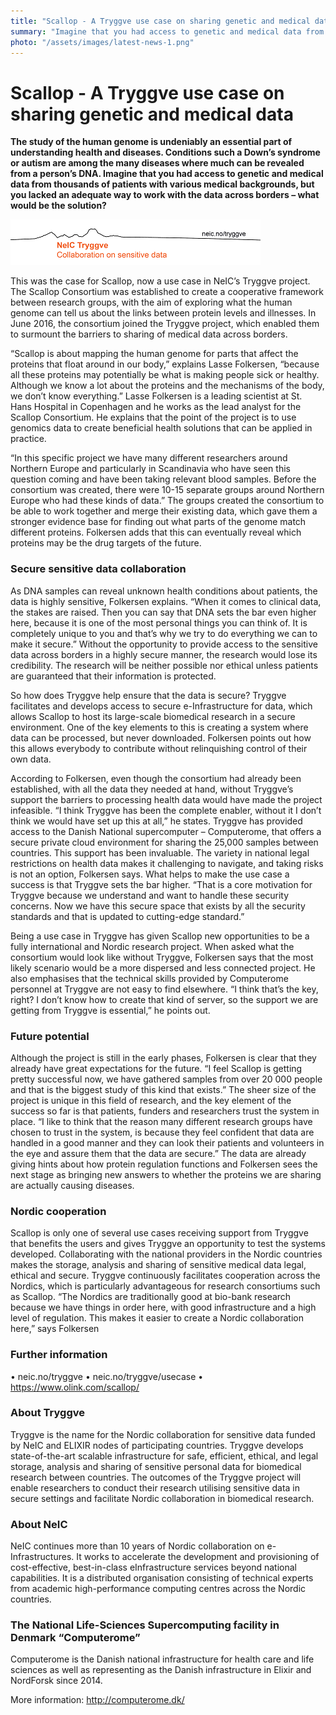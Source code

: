 ```yaml
---
title: "Scallop - A Tryggve use case on sharing genetic and medical data"
summary: "Imagine that you had access to genetic and medical data from thousands of patients with various medical backgrounds, but you lacked an adequate way to work with the data across borders. Read about Tryggve helped the Scallop consortium over these challenges."
photo: "/assets/images/latest-news-1.png"
---
```


Scallop - A Tryggve use case on sharing genetic and medical data
===============================

**The study of the human genome is undeniably an essential part of understanding health and diseases. Conditions such a Down’s syndrome or autism are among the many diseases where much can be revealed from a person’s DNA. Imagine that you had access to genetic and medical data from thousands of patients with various medical backgrounds, but you lacked an adequate way to work with the data across borders – what would be the solution?**

<a href="/assets/images/news/Tryggve_pdfheader_NEW (002).png">  
  <img class="smallpic" src="/assets/images/news/Tryggve_pdfheader_NEW (002).png">
</a>

This was the case for Scallop, now a use case in NeIC’s Tryggve project. The Scallop Consortium was established to create a cooperative framework between research groups, with the aim of exploring what the human genome can tell us about the links between protein levels and illnesses. In June 2016, the consortium joined the Tryggve project, which enabled them to surmount the barriers to sharing of medical data across borders. 

“Scallop is about mapping the human genome for parts that affect the proteins that float around in our body,” explains Lasse Folkersen, “because all these proteins may potentially be what is making people sick or healthy. Although we know a lot about the proteins and the mechanisms of the body, we don’t know everything.” Lasse Folkersen is a leading scientist at St. Hans Hospital in Copenhagen and he works as the lead analyst for the Scallop Consortium. He explains that the point of the project is to use genomics data to create beneficial health solutions that can be applied in practice.

“In this specific project we have many different researchers around Northern Europe and particularly in Scandinavia who have seen this question coming and have been taking relevant blood samples. Before the consortium was created, there were 10-15 separate groups around Northern Europe who had these kinds of data.” The groups created the consortium to be able to work together and merge their existing data, which gave them a stronger evidence base for finding out what parts of the genome match different proteins. Folkersen adds that this can eventually reveal which proteins may be the drug targets of the future. 

### Secure sensitive data collaboration

As DNA samples can reveal unknown health conditions about patients, the data is highly sensitive, Folkersen explains. “When it comes to clinical data, the stakes are raised. Then you can say that DNA sets the bar even higher here, because it is one of the most personal things you can think of. It is completely unique to you and that’s why we try to do everything we can to make it secure.” Without the opportunity to provide access to the sensitive data across borders in a highly secure manner, the research would lose its credibility. The research will be neither possible nor ethical unless patients are guaranteed that their information is protected. 

So how does Tryggve help ensure that the data is secure? Tryggve facilitates and develops access to secure e-Infrastructure for data, which allows Scallop to host its large-scale biomedical research in a secure environment. One of the key elements to this is creating a system where data can be processed, but never downloaded. Folkersen points out how this allows everybody to contribute without relinquishing control of their own data.

According to Folkersen, even though the consortium had already been established, with all the data they needed at hand, without Tryggve’s support the barriers to processing health data would have made the project infeasible. “I think Tryggve has been the complete enabler, without it I don’t think we would have set up this at all,” he states. Tryggve has provided access to the Danish National supercomputer – Computerome, that offers a secure private cloud environment for sharing the 25,000 samples between countries. This support has been invaluable. The variety in national legal restrictions on health data makes it challenging to navigate, and taking risks is not an option, Folkersen says. What helps to make the use case a success is that Tryggve sets the bar higher. “That is a core motivation for Tryggve because we understand and want to handle these security concerns. Now we have this secure space that exists by all the security standards and that is updated to cutting-edge standard.” 

Being a use case in Tryggve has given Scallop new opportunities to be a fully international and Nordic research project. When asked what the consortium would look like without Tryggve, Folkersen says that the most likely scenario would be a more dispersed and less connected project. He also emphasises that the technical skills provided by Computerome personnel at Tryggve are not easy to find elsewhere. “I think that’s the key, right? I don’t know how to create that kind of server, so the support we are getting from Tryggve is essential,” he points out.

### Future potential

Although the project is still in the early phases, Folkersen is clear that they already have great expectations for the future. “I feel Scallop is getting pretty successful now, we have gathered samples from over 20 000 people and that is the biggest study of this kind that exists.” The sheer size of the project is unique in this field of research, and the key element of the success so far is that patients, funders and researchers trust the system in place. “I like to think that the reason many different research groups have chosen to trust in the system, is because they feel confident that data are handled in a good manner and they can look their patients and volunteers in the eye and assure them that the data are secure.” The data are already giving hints about how protein regulation functions and Folkersen sees the next stage as bringing new answers to whether the proteins we are sharing are actually causing diseases.

### Nordic cooperation

Scallop is only one of several use cases receiving support from Tryggve that benefits the users and gives Tryggve an opportunity to test the systems developed. Collaborating with the national providers in the Nordic countries makes the storage, analysis and sharing of sensitive medical data legal, ethical and secure. Tryggve continuously facilitates cooperation across the Nordics, which is particularly advantageous for research consortiums such as Scallop. “The Nordics are traditionally good at bio-bank research because we have things in order here, with good infrastructure and a high level of regulation. This makes it easier to create a Nordic collaboration here,” says Folkersen

### Further information

•	neic.no/tryggve
•	neic.no/tryggve/usecase 
•	https://www.olink.com/scallop/ 

### About Tryggve

Tryggve is the name for the Nordic collaboration for sensitive data funded by NeIC and ELIXIR nodes of participating countries. Tryggve develops state-of-the-art scalable infrastructure for safe, efficient, ethical, and legal storage, analysis and sharing of sensitive personal data for biomedical research between countries. The outcomes of the Tryggve project will enable researchers to conduct their research utilising sensitive data in secure settings and facilitate Nordic collaboration in biomedical research. 

### About NeIC

NeIC continues more than 10 years of Nordic collaboration on e-Infrastructures. It works to accelerate the development and provisioning of cost-effective, best-in-class eInfrastructure services beyond national capabilities. It is a distributed organisation consisting of technical experts from academic high-performance computing centres across the Nordic countries.

### The National Life-Sciences Supercomputing facility in Denmark “Computerome” 

Computerome is the Danish national infrastructure for health care and life sciences as well as representing as the Danish infrastructure in Elixir and NordForsk since 2014. 

More information: http://computerome.dk/  








